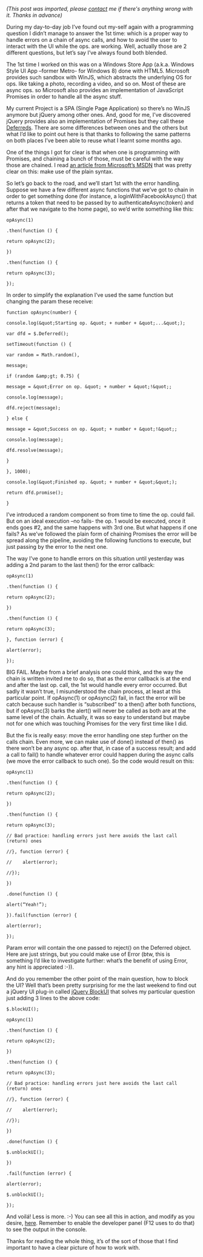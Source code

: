 *(This post was imported, please [contact](#/contact) me if there's anything wrong with it. Thanks in advance)*

<div>

During my day-to-day job I’ve found out my-self again with a programming question I didn’t manage to answer the 1st time: which is a proper way to handle errors on a chain of async calls, and how to avoid the user to interact with the UI while the ops. are working. Well, actually those are 2 different questions, but let’s say I’ve always found both blended.

</div>
The 1st time I worked on this was on a Windows Store App (a.k.a. Windows Style UI App –former Metro- for Windows 8) done with HTML5. Microsoft provides such sandbox with WinJS, which abstracts the underlying OS for ops. like taking a photo, recording a video, and so on. Most of these are async ops. so Microsoft also provides an implementation of JavaScript Promises in order to handle all the async stuff.

My current Project is a SPA (Single Page Application) so there’s no WinJS anymore but jQuery among other ones. And, good for me, I’ve discovered jQuery provides also an implementation of Promises but they call these <a href="http://api.jquery.com/category/deferred-object/">Deferreds</a>. There are some differences between ones and the others but what I’d like to point out here is that thanks to following the same patterns on both places I’ve been able to reuse what I learnt some months ago.

One of the things I got for clear is that when one is programming with Promises, and chaining a bunch of those, must be careful with the way those are chained. I read <a href="http://msdn.microsoft.com/en-us/library/windows/apps/hh700334.aspx">an article from Microsoft’s MSDN</a> that was pretty clear on this: make use of the plain syntax.

So let’s go back to the road, and we’ll start 1st with the error handling. Suppose we have a few different async functions that we’ve got to chain in order to get something done (for instance, a loginWithFacebookAsync() that returns a token that need to be passed by to authenticateAsync(token) and after that we navigate to the home page), so we’d write something like this:

```c-sharp
opAsync(1)

.then(function () {

return opAsync(2);

})

.then(function () {

return opAsync(3);

});
```

In order to simplify the explanation I’ve used the same function but changing the param these receive:

```c-sharp
function opAsync(number) {

console.log(&quot;Starting op. &quot; + number + &quot;...&quot;);

var dfd = $.Deferred();

setTimeout(function () {

var random = Math.random(),

message;

if (random &amp;gt; 0.75) {

message = &quot;Error on op. &quot; + number + &quot;!&quot;;

console.log(message);

dfd.reject(message);

} else {

message = &quot;Success on op. &quot; + number + &quot;!&quot;;

console.log(message);

dfd.resolve(message);

}

}, 1000);

console.log(&quot;Finished op. &quot; + number + &quot;&quot;);

return dfd.promise();

}
```

I’ve introduced a random component so from time to time the op. could fail. But on an ideal execution –no fails- the op. 1 would be executed, once it ends goes #2, and the same happens with 3rd one. But what happens if one fails? As we’ve followed the plain form of chaining Promises the error will be spread along the pipeline, avoiding the following functions to execute, but just passing by the error to the next one.

The way I’ve gone to handle errors on this situation until yesterday was adding a 2nd param to the last then() for the error callback:

```c-sharp
opAsync(1)

.then(function () {

return opAsync(2);

})

.then(function () {

return opAsync(3);

}, function (error) {

alert(error);

});
```

BIG FAIL. Maybe from a brief analysis one could think, and the way the chain is written invited me to do so, that as the error callback is at the end and after the last op. call, the 1st would handle every error occurred. But sadly it wasn’t true, I misunderstood the chain process, at least at this particular point. If opAsync(1) or opAsync(2) fail, in fact the error will be catch because such handler is “subscribed” to a then() after both functions, but if opAsync(3) barks the alert() will never be called as both are at the same level of the chain. Actually, it was so easy to understand but maybe not for one which was touching Promises for the very first time like I did.

But the fix is really easy: move the error handling one step further on the calls chain. Even more, we can make use of done() instead of then() as there won’t be any async op. after that, in case of a success result; and add a call to fail() to handle whatever error could happen during the async calls (we move the error callback to such one). So the code would result on this:

```c-sharp
opAsync(1)

.then(function () {

return opAsync(2);

})

.then(function () {

return opAsync(3);

// Bad practice: handling errors just here avoids the last call (return) ones

//}, function (error) {

//    alert(error);

//});

})

.done(function () {

alert(“Yeah!”);

}).fail(function (error) {

alert(error);

});
```

Param error will contain the one passed to reject() on the Deferred object. Here are just strings, but you could make use of Error (btw, this is something I’d like to investigate further: what’s the benefit of using Error, any hint is appreciated :-)).

And do you remember the other point of the main question, how to block the UI? Well that’s been pretty surprising for me the last weekend to find out a jQuery UI plug-in called <a href="http://www.malsup.com/jquery/block/">jQuery BlockUI</a> that solves my particular question just adding 3 lines to the above code:

```c-sharp
$.blockUI();

opAsync(1)

.then(function () {

return opAsync(2);

})

.then(function () {

return opAsync(3);

// Bad practice: handling errors just here avoids the last call (return) ones

//}, function (error) {

//    alert(error);

//});

})

.done(function () {

$.unblockUI();

})

.fail(function (error) {

alert(error);

$.unblockUI();

});
```

And voilá! Less is more. :-) You can see all this in action, and modify as you desire, <a href="http://jsfiddle.net/HVH8Z/">here</a>. Remember to enable the developer panel (F12 uses to do that) to see the output in the console.

Thanks for reading the whole thing, it’s of the sort of those that I find important to have a clear picture of how to work with.